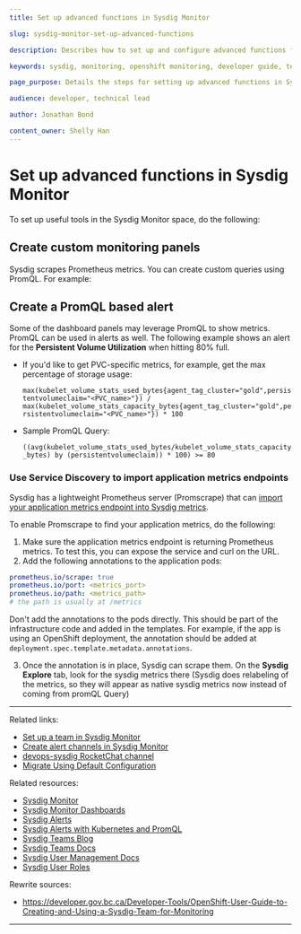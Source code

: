 ```yaml
---
title: Set up advanced functions in Sysdig Monitor

slug: sysdig-monitor-set-up-advanced-functions

description: Describes how to set up and configure advanced functions for a team in Sysdig Monitor.

keywords: sysdig, monitoring, openshift monitoring, developer guide, team guide, team, configure, advanced functions, custom monitoring, PromQL, Service Discovery

page_purpose: Details the steps for setting up advanced functions in Sysdig Monitor, including custom monitoring, PromQL alerts, and application metrics.

audience: developer, technical lead

author: Jonathan Bond

content_owner: Shelly Han
---
```


# Set up advanced functions in Sysdig Monitor<a name="advanced-functions"></a>
To set up useful tools in the Sysdig Monitor space, do the following:

## Create custom monitoring panels
Sysdig scrapes Prometheus metrics. You can create custom queries using PromQL. For example:

## Create a PromQL based alert
Some of the dashboard panels may leverage PromQL to show metrics. PromQL can be used in alerts as well. The following example shows an alert for the **Persistent Volume Utilization** when hitting 80% full.

- If you'd like to get PVC-specific metrics, for example, get the max percentage of storage usage:

  `max(kubelet_volume_stats_used_bytes{agent_tag_cluster="gold",persistentvolumeclaim="<PVC_name>"}) / max(kubelet_volume_stats_capacity_bytes{agent_tag_cluster="gold",persistentvolumeclaim="<PVC_name>"}) * 100`

- Sample PromQL Query:

  `((avg(kubelet_volume_stats_used_bytes/kubelet_volume_stats_capacity_bytes) by (persistentvolumeclaim)) * 100) >= 80`  

### Use Service Discovery to import application metrics endpoints
Sysdig has a lightweight Prometheus server (Promscrape) that can [import your application metrics endpoint into Sysdig metrics](https://docs.sysdig.com/en/docs/sysdig-monitor/integrations-for-sysdig-monitor/configure-monitoring-integrations/migrating-from-promscrape-v1-to-v2/#migrate-using-default-configuration).

To enable Promscrape to find your application metrics, do the following:
1. Make sure the application metrics endpoint is returning Prometheus metrics. To test this, you can expose the service and curl on the URL.
1. Add the following annotations to the application pods:
  ```yaml
  prometheus.io/scrape: true
  prometheus.io/port: <metrics_port>
  prometheus.io/path: <metrics_path>
  # the path is usually at /metrics
  ```
  Don't add the annotations to the pods directly. This should be part of the infrastructure code and added in the templates. For example, if the app is using an OpenShift deployment, the annotation should be added at `deployment.spec.template.metadata.annotations`.

3. Once the annotation is in place, Sysdig can scrape them. On the **Sysdig Explore** tab, look for the sysdig metrics there (Sysdig does relabeling of the metrics, so they will appear as native sysdig metrics now instead of coming from promQL Query)

---
Related links:
- [Set up a team in Sysdig Monitor](./setup-team-sysdig-monitor.md)
- [Create alert channels in Sysdig Monitor](create-alert-channels-sysdig-monitor.md)
- [devops-sysdig RocketChat channel](https://chat.developer.gov.bc.ca/channel/devops-sysdig!)
- [Migrate Using Default Configuration](https://docs.sysdig.com/en/docs/sysdig-monitor/integrations-for-sysdig-monitor/configure-monitoring-integrations/migrating-from-promscrape-v1-to-v2/#migrate-using-default-configuration)

Related resources:
- [Sysdig Monitor](https://docs.sysdig.com/en/sysdig-monitor.html)
- [Sysdig Monitor Dashboards](https://docs.sysdig.com/en/dashboards.html)
- [Sysdig Alerts](https://docs.sysdig.com/en/alerts.html)
- [Sysdig Alerts with Kubernetes and PromQL](https://sysdig.com/blog/alerting-kubernetes/)
- [Sysdig Teams Blog](https://sysdig.com/blog/introducing-sysdig-teams/)
- [Sysdig Teams Docs ](https://docs.sysdig.com/en/grouping,-scoping,-and-segmenting-metrics.html#al_UUID-c54169b7-c8f5-4990-6b63-dd2e25b96cce_UUID-3dc7a7aa-2549-23a2-94e2-cee57bdd538f)
- [Sysdig User Management Docs](https://docs.sysdig.com/en/manage-teams-and-roles.html)
- [Sysdig User Roles](https://docs.sysdig.com/en/user-and-team-administration.html)

Rewrite sources:
* https://developer.gov.bc.ca/Developer-Tools/OpenShift-User-Guide-to-Creating-and-Using-a-Sysdig-Team-for-Monitoring

---
